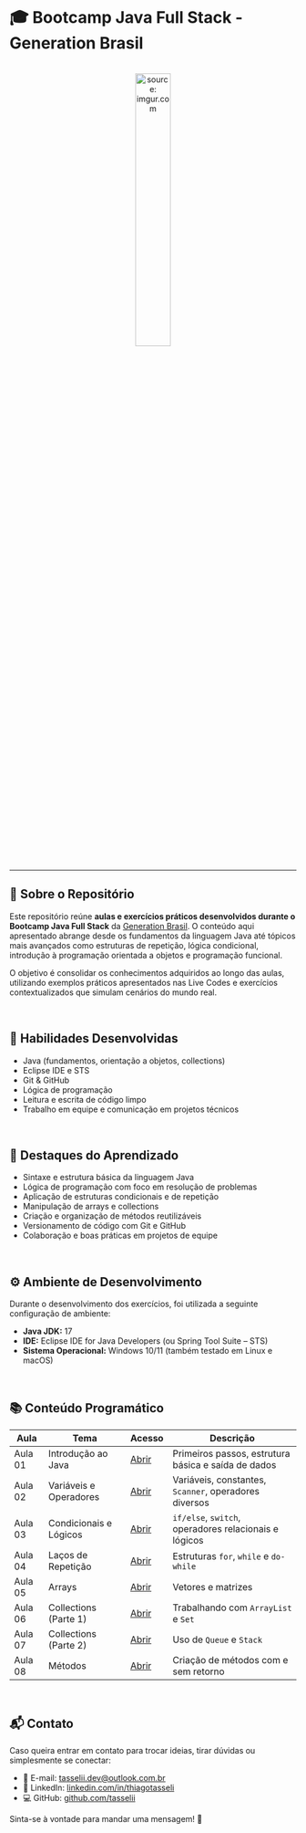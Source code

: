 # 🎓 Bootcamp Java Full Stack - Generation Brasil

<br />

<div align="center">
	<img src="https://i.imgur.com/IaD4lwg.png" title="source: imgur.com" width="35%"/>
</div>
<br />

------

## 📖 Sobre o Repositório

Este repositório reúne **aulas e exercícios práticos desenvolvidos durante o Bootcamp Java Full Stack** da [Generation Brasil](https://brazil.generation.org/). O conteúdo aqui apresentado abrange desde os fundamentos da linguagem Java até tópicos mais avançados como estruturas de repetição, lógica condicional, introdução à programação orientada a objetos e programação funcional.

O objetivo é consolidar os conhecimentos adquiridos ao longo das aulas, utilizando exemplos práticos apresentados nas Live Codes e exercícios contextualizados que simulam cenários do mundo real.

<br />

## 🧠 Habilidades Desenvolvidas

- Java (fundamentos, orientação a objetos, collections)
- Eclipse IDE e STS
- Git & GitHub
- Lógica de programação
- Leitura e escrita de código limpo
- Trabalho em equipe e comunicação em projetos técnicos

<br />

## 📌 Destaques do Aprendizado

- Sintaxe e estrutura básica da linguagem Java
- Lógica de programação com foco em resolução de problemas
- Aplicação de estruturas condicionais e de repetição
- Manipulação de arrays e collections
- Criação e organização de métodos reutilizáveis
- Versionamento de código com Git e GitHub
- Colaboração e boas práticas em projetos de equipe

<br />

## ⚙️ Ambiente de Desenvolvimento

Durante o desenvolvimento dos exercícios, foi utilizada a seguinte configuração de ambiente:

- **Java JDK:** 17  
- **IDE:** Eclipse IDE for Java Developers (ou Spring Tool Suite – STS)  
- **Sistema Operacional:** Windows 10/11 (também testado em Linux e macOS)

<br />

## 📚 Conteúdo Programático

| Aula    | Tema                   | Acesso                                                       | Descrição                                             |
| ------- | ---------------------- | ------------------------------------------------------------ | ----------------------------------------------------- |
| Aula 01 | Introdução ao Java     | [Abrir](https://github.com/tasselii/java/tree/main/helloworld) | Primeiros passos, estrutura básica e saída de dados   |
| Aula 02 | Variáveis e Operadores | [Abrir](https://github.com/tasselii/java/tree/main/aula-variaveis) | Variáveis, constantes, `Scanner`, operadores diversos |
| Aula 03 | Condicionais e Lógicos | [Abrir](https://github.com/tasselii/java/tree/main/aula-lacosCondicionais) | `if/else`, `switch`, operadores relacionais e lógicos |
| Aula 04 | Laços de Repetição     | [Abrir](https://github.com/tasselii/java/tree/main/aula-loops) | Estruturas `for`, `while` e `do-while`                |
| Aula 05 | Arrays                 | [Abrir](https://github.com/tasselii/java/tree/main/aula-arrays) | Vetores e matrizes                                    |
| Aula 06 | Collections (Parte 1)  | [Abrir](https://github.com/tasselii/java/tree/main/aula-collections) | Trabalhando com `ArrayList` e `Set`                   |
| Aula 07 | Collections (Parte 2)  | [Abrir](https://github.com/tasselii/java/tree/main/aula-collections2) | Uso de `Queue` e `Stack`                              |
| Aula 08 | Métodos                | [Abrir](https://github.com/tasselii/java/tree/main/aula-metodos) | Criação de métodos com e sem retorno                  |

<br />

## 📬 Contato

Caso queira entrar em contato para trocar ideias, tirar dúvidas ou simplesmente se conectar:

- 📧 E-mail: [tasselii.dev@outlook.com.br](mailto:tasselii.dev@outlook.com.br)
- 💼 LinkedIn: [linkedin.com/in/thiagotasseli](https://www.linkedin.com/in/thiagotasseli-tech/)
- 💻 GitHub: [github.com/tasselii](https://github.com/tasselii)

Sinta-se à vontade para mandar uma mensagem! 🚀
